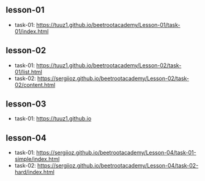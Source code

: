 ## lesson-01
* task-01:
https://tuuz1.github.io/beetrootacademy/Lesson-01/task-01/index.html

## lesson-02
* task-01:
https://tuuz1.github.io/beetrootacademy/Lesson-02/task-01/list.html
* task-02:
https://sergiioz.github.io/beetrootacademy/Lesson-02/task-02/content.html

## lesson-03
* task-01:
https://tuuz1.github.io


## lesson-04
* task-01:
https://sergiioz.github.io/beetrootacademy/Lesson-04/task-01-simple/index.html
* task-02:
https://sergiioz.github.io/beetrootacademy/Lesson-04/task-02-hard/index.html
